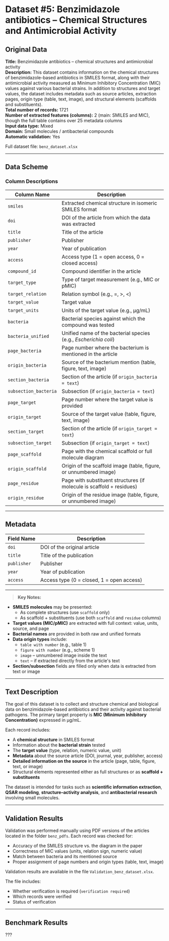 
# Dataset #5: Benzimidazole antibiotics – Chemical Structures and Antimicrobial Activity

## Original Data

**Title:** Benzimidazole antibiotics – chemical structures and antimicrobial activity  
**Description:** This dataset contains information on the chemical structures of benzimidazole-based antibiotics in SMILES format, along with their antimicrobial activity measured as Minimum Inhibitory Concentration (MIC) values against various bacterial strains. In addition to structures and target values, the dataset includes metadata such as source articles, extraction pages, origin type (table, text, image), and structural elements (scaffolds and substituents).  
**Total number of records:** 1721  
**Number of extracted features (columns):** 2 (main: SMILES and MIC), though the full table contains over 25 metadata columns  
**Input data type:** Mixed  
**Domain:** Small molecules / antibacterial compounds  
**Automatic validation:** Yes  

Full dataset file: `benz_dataset.xlsx`

---

## Data Scheme

### Column Descriptions

| **Column Name**       | **Description**                                                                 |
|------------------------|---------------------------------------------------------------------------------|
| `smiles`              | Extracted chemical structure in isomeric SMILES format                          |
| `doi`                 | DOI of the article from which the data was extracted                            |
| `title`               | Title of the article                                                            |
| `publisher`           | Publisher                                                                       |
| `year`                | Year of publication                                                             |
| `access`              | Access type (1 = open access, 0 = closed access)                                |
| `compound_id`         | Compound identifier in the article                                              |
| `target_type`         | Type of target measurement (e.g., MIC or pMIC)                                  |
| `target_relation`     | Relation symbol (e.g., =, >, <)                                                  |
| `target_value`        | Target value                                                                    |
| `target_units`        | Units of the target value (e.g., µg/mL)                                         |
| `bacteria`            | Bacterial species against which the compound was tested                         |
| `bacteria_unified`    | Unified name of the bacterial species (e.g., *Escherichia coli*)                |
| `page_bacteria`       | Page number where the bacterium is mentioned in the article                     |
| `origin_bacteria`     | Source of the bacterium mention (table, figure, text, image)                    |
| `section_bacteria`    | Section of the article (if `origin_bacteria = text`)                            |
| `subsection_bacteria` | Subsection (if `origin_bacteria = text`)                                        |
| `page_target`         | Page number where the target value is provided                                  |
| `origin_target`       | Source of the target value (table, figure, text, image)                         |
| `section_target`      | Section of the article (if `origin_target = text`)                              |
| `subsection_target`   | Subsection (if `origin_target = text`)                                          |
| `page_scaffold`       | Page with the chemical scaffold or full molecule diagram                        |
| `origin_scaffold`     | Origin of the scaffold image (table, figure, or unnumbered image)               |
| `page_residue`        | Page with substituent structures (if molecule is scaffold + residues)           |
| `origin_residue`      | Origin of the residue image (table, figure, or unnumbered image)                |

---

## Metadata

| **Field Name**    | **Description**                                           |
|-------------------|-----------------------------------------------------------|
| `doi`            | DOI of the original article                                |
| `title`          | Title of the publication                                   |
| `publisher`      | Publisher                                                  |
| `year`           | Year of publication                                        |
| `access`         | Access type (0 = closed, 1 = open access)                  |

---

> **Key Notes:**  
- **SMILES molecules** may be presented:
  - As complete structures (use `scaffold` only)
  - As scaffold + substituents (use both `scaffold` and `residue` columns)
- **Target values (MIC/pMIC)** are extracted with full context: value, units, source, and page
- **Bacterial names** are provided in both raw and unified formats
- **Data origin types** include:
  - `table with number` (e.g., table 1)
  - `figure with number` (e.g., scheme 1)
  - `image` – unnumbered image inside the text
  - `text` – if extracted directly from the article's text
- **Section/subsection** fields are filled only when data is extracted from text or image

---

## Text Description

The goal of this dataset is to collect and structure chemical and biological data on benzimidazole-based antibiotics and their activity against bacterial pathogens. The primary target property is **MIC (Minimum Inhibitory Concentration)** expressed in µg/mL.

Each record includes:

- A **chemical structure** in SMILES format
- Information about the **bacterial strain** tested
- The **target value** (type, relation, numeric value, unit)
- **Metadata** about the source article (DOI, journal, year, publisher, access)
- **Detailed information on the source** in the article (page, table, figure, text, or image)
- Structural elements represented either as full structures or as **scaffold + substituents**

The dataset is intended for tasks such as **scientific information extraction**, **QSAR modeling**, **structure–activity analysis**, and **antibacterial research** involving small molecules.

---

## Validation Results

Validation was performed manually using PDF versions of the articles located in the folder `benz_pdfs`. Each record was checked for:

- Accuracy of the SMILES structure vs. the diagram in the paper
- Correctness of MIC values (units, relation sign, numeric value)
- Match between bacteria and its mentioned source
- Proper assignment of page numbers and origin types (table, text, image)

Validation results are available in the file `Validation_benz_dataset.xlsx`.

The file includes:
- Whether verification is required (`verification required`)
- Which records were verified
- Status of verification

---

## Benchmark Results

???

